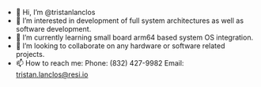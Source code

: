 - 👋 Hi, I’m @tristanlanclos
- 👀 I’m interested in development of full system architectures as well as software development.
- 🌱 I’m currently learning small board arm64 based system OS integration.
- 💞️ I’m looking to collaborate on any hardware or software related projects.
- 📫 How to reach me: Phone: (832) 427-9982 Email: tristan.lanclos@resi.io
